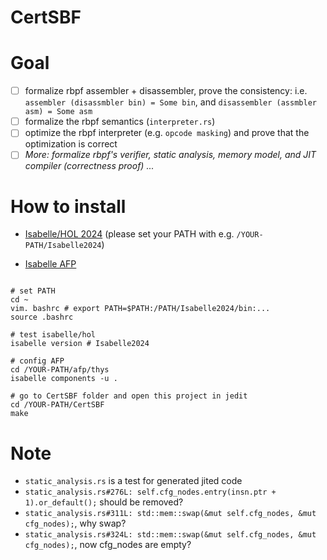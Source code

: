 # CertSBF

# Goal
- [ ] formalize rbpf assembler + disassembler, prove the consistency: i.e. `assembler (disassmbler bin) = Some bin`, and `disassembler (assmbler asm) = Some asm`
- [ ] formalize the rbpf semantics (`interpreter.rs`)
- [ ] optimize the rbpf interpreter (e.g. `opcode masking`) and prove that the optimization is correct
- [ ] _More: formalize rbpf's verifier, static analysis, memory model, and JIT compiler (correctness proof) ..._

# How to install
- [Isabelle/HOL 2024](https://isabelle.in.tum.de/) (please set your PATH with e.g. `/YOUR-PATH/Isabelle2024`)

- [Isabelle AFP](https://www.isa-afp.org/download/)

```shell

# set PATH 
cd ~
vim. bashrc # export PATH=$PATH:/PATH/Isabelle2024/bin:...
source .bashrc

# test isabelle/hol
isabelle version # Isabelle2024

# config AFP
cd /YOUR-PATH/afp/thys
isabelle components -u .

# go to CertSBF folder and open this project in jedit
cd /YOUR-PATH/CertSBF
make
```

# Note
- `static_analysis.rs` is a test for generated jited code
- `static_analysis.rs#276L: self.cfg_nodes.entry(insn.ptr + 1).or_default();` should be removed?
- `static_analysis.rs#311L: std::mem::swap(&mut self.cfg_nodes, &mut cfg_nodes);`, why swap?
- `static_analysis.rs#324L: std::mem::swap(&mut self.cfg_nodes, &mut cfg_nodes);`, now cfg_nodes are empty?
